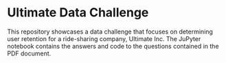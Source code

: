 # Ultimate Data Challenge  
  
This repository showcases a data challenge that focuses on determining user retention for a ride-sharing company, Ultimate Inc. The JuPyter notebook contains the answers and code to the questions contained in the PDF document.

